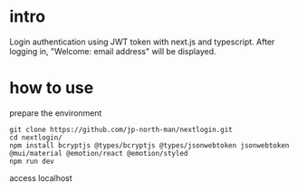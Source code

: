 # intro
Login authentication using JWT token with next.js and typescript.
After logging in, "Welcome: email address" will be displayed.  


# how to use
prepare the environment  
```
git clone https://github.com/jp-north-man/nextlogin.git
cd nextlogin/
npm install bcryptjs @types/bcryptjs @types/jsonwebtoken jsonwebtoken @mui/material @emotion/react @emotion/styled
npm run dev
```    
  
access localhost  
  
  
